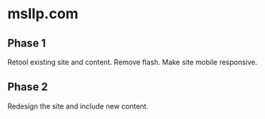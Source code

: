 # msllp.com

## Phase 1
Retool existing site and content.  Remove flash.  Make site mobile responsive.

## Phase 2
Redesign the site and include new content.